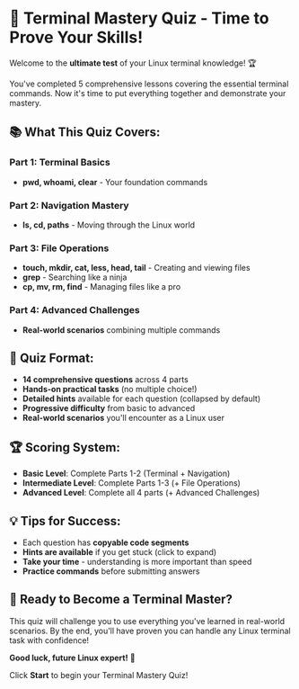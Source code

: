# 🎯 Terminal Mastery Quiz - Time to Prove Your Skills!

Welcome to the **ultimate test** of your Linux terminal knowledge! 🏆

You've completed 5 comprehensive lessons covering the essential terminal commands. Now it's time to put everything together and demonstrate your mastery.

## 📚 What This Quiz Covers:

### Part 1: Terminal Basics
- **pwd, whoami, clear** - Your foundation commands

### Part 2: Navigation Mastery  
- **ls, cd, paths** - Moving through the Linux world

### Part 3: File Operations
- **touch, mkdir, cat, less, head, tail** - Creating and viewing files
- **grep** - Searching like a ninja
- **cp, mv, rm, find** - Managing files like a pro

### Part 4: Advanced Challenges
- **Real-world scenarios** combining multiple commands

## 🎯 Quiz Format:

- **14 comprehensive questions** across 4 parts
- **Hands-on practical tasks** (no multiple choice!)
- **Detailed hints** available for each question (collapsed by default)
- **Progressive difficulty** from basic to advanced
- **Real-world scenarios** you'll encounter as a Linux user

## 🏆 Scoring System:

- **Basic Level**: Complete Parts 1-2 (Terminal + Navigation)
- **Intermediate Level**: Complete Parts 1-3 (+ File Operations)  
- **Advanced Level**: Complete all 4 parts (+ Advanced Challenges)

## 💡 Tips for Success:

- Each question has **copyable code segments**
- **Hints are available** if you get stuck (click to expand)
- **Take your time** - understanding is more important than speed
- **Practice commands** before submitting answers

## 🚀 Ready to Become a Terminal Master?

This quiz will challenge you to use everything you've learned in real-world scenarios. By the end, you'll have proven you can handle any Linux terminal task with confidence!

**Good luck, future Linux expert!** 💪

Click **Start** to begin your Terminal Mastery Quiz!